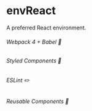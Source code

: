 # envReact
A preferred React environment.

###### Webpack 4 + Babel :muscle:
###### Styled Components :nail_care:
###### ESLint  :pencil2:
###### Reusable Components :santa: